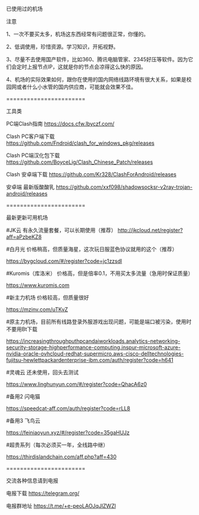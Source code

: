 已使用过的机场

注意

1、一次不要买太多，机场这东西经常有问题很正常，你懂的。

2、低调使用，珍惜资源。学习知识，开拓视野。

3、尽量不去使用国产软件，比如360、腾讯电脑管家、2345好压等软件。因为它们会定时上报节点IP，这就是你的节点会凉得这么快的原因。

4、机场的实际效果如何，跟你在使用的国内网络线路环境有很大关系，如果是校园网或者什么小水管的国内供应商，可能就会效果不佳。

=======================

工具类


PC端Clash指南
https://docs.cfw.lbyczf.com/


Clash PC客户端下载
https://github.com/Fndroid/clash_for_windows_pkg/releases


Clash PC端汉化包下载
https://github.com/BoyceLig/Clash_Chinese_Patch/releases


Clash 安卓端下载
https://github.com/Kr328/ClashForAndroid/releases


安卓端 最新版酸酸乳
https://github.com/xxf098/shadowsocksr-v2ray-trojan-android/releases



=======================

最新更新可用机场


#JK云 有永久流量套餐，可以长期使用（推荐）
http://jkcloud.net/register?aff=aPzbeKZ8


#白月光 价格稍高，但质量海星，这次玩日服蓝色协议就用的这个（推荐）

https://bygcloud.com/#/register?code=jc1zzsdl


#Kuromis（库洛米） 价格高，但是倍率0.1，不用买太多流量（急用时保证质量）

https://www.kuromis.com


#新主力机场 价格较高，但质量很好

https://mzinv.com/uTKvZ


#原主力机场，目前所有线路登录外服游戏出现问题，可能是端口被污染，使用时不要用Bt下载

https://increasingthroughputhpcandaiworkloads.analytics-networking-security-storage-highperformance-computing.inspur-microsoft-azure-nvidia-oracle-ovhcloud-redhat-supermicro.aws-cisco-delltechnologies-fujitsu-hewlettpackardenterprise-ibm.com/auth/register?code=h641


#灵魂云 还未使用，回头去测试

https://www.linghunyun.com/#/register?code=QhacA6z0


#备用2 闪电猫

https://speedcat-aff.com/auth/register?code=rLL8


#备用3 飞鸟云

https://feiniaoyun.xyz/#/register?code=35gaHUJz


#超贵系列（每次必须买一年，全线路中继）

https://thirdislandchain.com/aff.php?aff=430


=======================

交流各种信息请到电报


电报下载
https://telegram.org/


电报群地址
https://t.me/+e-peoLAOJqJlZWZl


